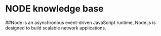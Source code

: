 # NODE knowledge base

##Node is an asynchronous event-driven JavaScript runtime, Node.js is designed to build scalable network applications.
